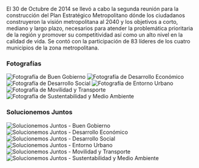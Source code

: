
El 30 de Octubre de 2014 se llevó a cabo la segunda reunión para la construcción del Plan Estratégico Metropolitano dónde los ciudadanos construyeron la visión metropolitana al 2040 y los objetivos a corto, mediano y largo plazo, necesarios para atender la problemática prioritaria de la región y promover su competitividad así como un alto nivel en la calidad de vida. Se contó con la participación de 83 líderes de los cuatro municipios de la zona metropolitana.

### Fotografías

<img class="img-responsive contenido-imagen" src="mesa-2/foto-buen-gobierno.jpg" alt="Fotografía de Buen Gobierno">
<img class="img-responsive contenido-imagen" src="mesa-2/foto-desarrollo-economico.jpg" alt="Fotografía de Desarrollo Económico">
<img class="img-responsive contenido-imagen" src="mesa-2/foto-desarrollo-social.jpg" alt="Fotografía de Desarrollo Social">
<img class="img-responsive contenido-imagen" src="mesa-2/foto-entorno-urbano.jpg" alt="Fotografía de Entorno Urbano">
<img class="img-responsive contenido-imagen" src="mesa-2/foto-movilidad-transporte.jpg" alt="Fotografía de Movilidad y Transporte">
<img class="img-responsive contenido-imagen" src="mesa-2/foto-sustentabilidad-medio-ambiente.jpg" alt="Fotografía de Sustentabilidad y Medio Ambiente">

### Solucionemos Juntos

<img class="img-responsive contenido-imagen" src="mesa-2/solucionemos-juntos-buen-gobierno.jpg" alt="Solucionemos Juntos - Buen Gobierno">
<img class="img-responsive contenido-imagen" src="mesa-2/solucionemos-juntos-desarrollo-economico.jpg" alt="Solucionemos Juntos - Desarrollo Económico">
<img class="img-responsive contenido-imagen" src="mesa-2/solucionemos-juntos-desarrollo-social.jpg" alt="Solucionemos Juntos - Desarrollo Social">
<img class="img-responsive contenido-imagen" src="mesa-2/solucionemos-juntos-entorno-urbano.jpg" alt="Solucionemos Juntos - Entorno Urbano">
<img class="img-responsive contenido-imagen" src="mesa-2/solucionemos-juntos-movilidad-transporte.jpg" alt="Solucionemos Juntos - Movilidad y Transporte">
<img class="img-responsive contenido-imagen" src="mesa-2/solucionemos-juntos-sustentabilidad.jpg" alt="Solucionemos Juntos - Sustentabilidad y Medio Ambiente">
